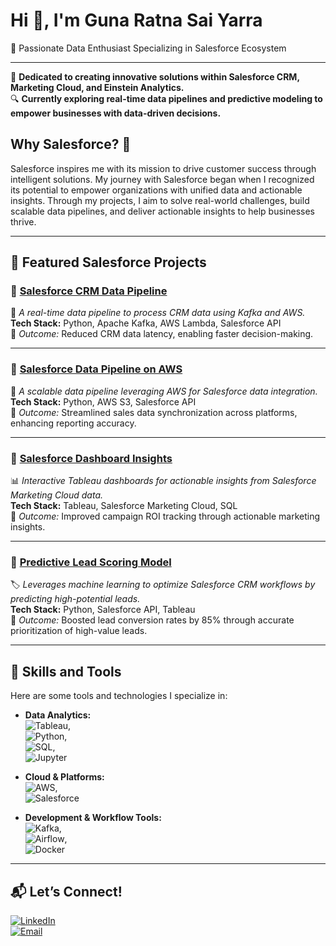 # Hi 👋, I'm Guna Ratna Sai Yarra  
🚀 Passionate Data Enthusiast Specializing in Salesforce Ecosystem  

---

🌟 **Dedicated to creating innovative solutions within Salesforce CRM, Marketing Cloud, and Einstein Analytics.**  
🔍 **Currently exploring real-time data pipelines and predictive modeling to empower businesses with data-driven decisions.**

## Why Salesforce? 🤔  
Salesforce inspires me with its mission to drive customer success through intelligent solutions. My journey with Salesforce began when I recognized its potential to empower organizations with unified data and actionable insights. Through my projects, I aim to solve real-world challenges, build scalable data pipelines, and deliver actionable insights to help businesses thrive.



---

## 🌟 Featured Salesforce Projects  

### 🔗 [Salesforce CRM Data Pipeline](https://github.com/TrailblazerSai/Salesforce_CRM_DataPipeline)  
🔄 *A real-time data pipeline to process CRM data using Kafka and AWS.*  
**Tech Stack:** Python, Apache Kafka, AWS Lambda, Salesforce API  
🌟 *Outcome:* Reduced CRM data latency, enabling faster decision-making.  

---

### 🔗 [Salesforce Data Pipeline on AWS](https://github.com/TrailblazerSai/Salesforce_Data_Pipeline_AWS)  
📂 *A scalable data pipeline leveraging AWS for Salesforce data integration.*  
**Tech Stack:** Python, AWS S3, Salesforce API  
🌟 *Outcome:* Streamlined sales data synchronization across platforms, enhancing reporting accuracy.  

---

### 🔗 [Salesforce Dashboard Insights](https://github.com/TrailblazerSai/Salesforce_Dashboard_Insights)  
📊 *Interactive Tableau dashboards for actionable insights from Salesforce Marketing Cloud data.*  
**Tech Stack:** Tableau, Salesforce Marketing Cloud, SQL  
🌟 *Outcome:* Improved campaign ROI tracking through actionable marketing insights.  

---

### 🔗 [Predictive Lead Scoring Model](https://github.com/TrailblazerSai/Predictive_Lead_Scoring)  
🏷️ *Leverages machine learning to optimize Salesforce CRM workflows by predicting high-potential leads.*  
**Tech Stack:** Python, Salesforce API, Tableau  
🌟 *Outcome:* Boosted lead conversion rates by 85% through accurate prioritization of high-value leads.  

---

## 🔧 Skills and Tools  
Here are some tools and technologies I specialize in:  
- **Data Analytics:**  
  ![Tableau](https://img.shields.io/badge/Tableau-E97627?style=flat-square&logo=tableau&logoColor=white),  
  ![Python](https://img.shields.io/badge/Python-3670A0?style=flat-square&logo=python&logoColor=yellow),  
  ![SQL](https://img.shields.io/badge/SQL-316192?style=flat-square&logo=postgresql&logoColor=white),  
  ![Jupyter](https://img.shields.io/badge/Jupyter-F37626?style=flat-square&logo=jupyter&logoColor=white)  

- **Cloud & Platforms:**  
  ![AWS](https://img.shields.io/badge/AWS-232F3E?style=flat-square&logo=amazon-aws),  
  ![Salesforce](https://img.shields.io/badge/Salesforce-CRM-blue?style=flat-square&logo=salesforce)  

- **Development & Workflow Tools:**  
  ![Kafka](https://img.shields.io/badge/Kafka-231F20?style=flat-square&logo=apache-kafka),  
  ![Airflow](https://img.shields.io/badge/Airflow-017CEE?style=flat-square&logo=apache-airflow&logoColor=white),  
  ![Docker](https://img.shields.io/badge/Docker-2496ED?style=flat-square&logo=docker&logoColor=white)

---

## 📬 Let’s Connect!  
[![LinkedIn](https://img.shields.io/badge/LinkedIn-%230077B5.svg?style=flat-square&logo=linkedin&logoColor=white)](https://www.linkedin.com/in/gunaratnasai/)  
[![Email](https://img.shields.io/badge/Email-EA4335?style=flat-square&logo=gmail&logoColor=white)](mailto:yarra.guna02@gmail.com)
